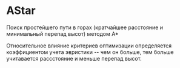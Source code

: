 # AStar

Поиск простейшего пути в горах (кратчайшее расстояние и минимальный перепад высот) методом A*

Относительное влияние критериев оптимизации определяется коэффициентом учета эвристики -- чем он больше, тем больше учитавается рассстояние и меньше перепад высот.
